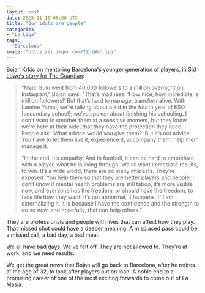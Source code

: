 ```yaml
---
layout: post
date: 2023-11-10 08:00 UTC
title: "Our idols are people"
categories:
- "La Liga"
tags:
- "Barcelona"
image: "https://i.imgur.com/TZolWeh.jpg"
---
```


Bojan Krkic on mentoring Barcelona's younger generation of players, in [Sid Lowe's story for The Guardian](https://www.theguardian.com/football/2023/nov/03/bojan-the-anxious-wonderkid-is-back-at-barcelona-guiding-next-generation):

<!---more--->

> “Marc Guiu went from 40,000 followers to a million overnight on Instagram,” Bojan says. “That’s madness. ‘How nice, how incredible, a million followers!’ But that’s hard to manage, transformative. With Lamine Yamal, we’re talking about a kid in the fourth year of ESO [secondary school]; we’ve spoken about finishing his schooling. I don’t want to smother them at a sensitive moment, but they know we’re here at their side, that they have the protection they need. People ask: ‘What advice would you give them?’ But it’s not advice. You have to let them live it, experience it, accompany them, help them manage it.
>
> “In the end, it’s empathy. And in football, it can be hard to empathize with a player, what he is living through. We all want immediate results, to win. It’s a wide world, there are so many interests. They’re exposed. You help them so that they are better players and people. I don’t know if mental health problems are still taboo, it’s more visible now, and everyone has the freedom, or should have the freedom, to face life how they want. It’s not abnormal, it happens. If I am externalizing it, it is because I have the confidence and the strength to do so now, and hopefully, that can help others.”

They are professionals and people with lives that can affect how they play. That missed shot could have a deeper meaning. A misplaced pass could be a missed call, a bad day, a bad meal.

We all have bad days. We've felt off. They are not allowed to. They're at work, and we need results.

We get the great news that Bojan will go back to Barcelona, after he retires at the age of 32, to look after players out on loan. A noble end to a promising career of one of the most exciting forwards to come out of La Masia.
